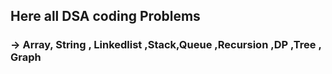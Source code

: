 ## Here all DSA coding Problems
### -> Array, String , Linkedlist ,Stack,Queue ,Recursion ,DP ,Tree , Graph